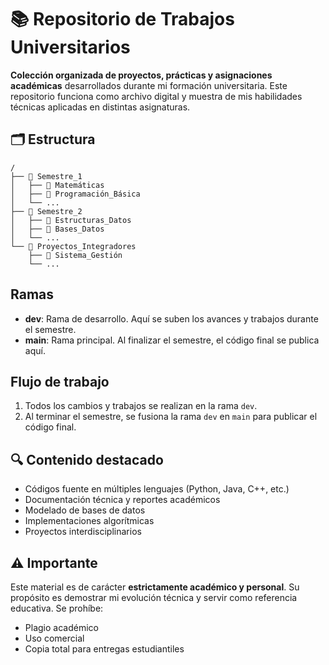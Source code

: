 # 📚 Repositorio de Trabajos Universitarios

**Colección organizada de proyectos, prácticas y asignaciones académicas** desarrollados durante mi formación universitaria. Este repositorio funciona como archivo digital y muestra de mis habilidades técnicas aplicadas en distintas asignaturas.

## 🗂️ Estructura

```
/
├── 📂 Semestre_1
│   ├── 📂 Matemáticas
│   ├── 📂 Programación_Básica
│   └── ...
├── 📂 Semestre_2
│   ├── 📂 Estructuras_Datos
│   ├── 📂 Bases_Datos
│   └── ...
└── 📂 Proyectos_Integradores
    ├── 📂 Sistema_Gestión
    └── ...
```

## Ramas

- **dev**: Rama de desarrollo. Aquí se suben los avances y trabajos durante el semestre.
- **main**: Rama principal. Al finalizar el semestre, el código final se publica aquí.

## Flujo de trabajo

1. Todos los cambios y trabajos se realizan en la rama `dev`.
2. Al terminar el semestre, se fusiona la rama `dev` en `main` para publicar el código final.

## 🔍 Contenido destacado

- Códigos fuente en múltiples lenguajes (Python, Java, C++, etc.)
- Documentación técnica y reportes académicos
- Modelado de bases de datos
- Implementaciones algorítmicas
- Proyectos interdisciplinarios

## ⚠️ Importante

Este material es de carácter **estrictamente académico y personal**. Su propósito es demostrar mi evolución técnica y servir como referencia educativa. Se prohíbe:

- Plagio académico
- Uso comercial
- Copia total para entregas estudiantiles
